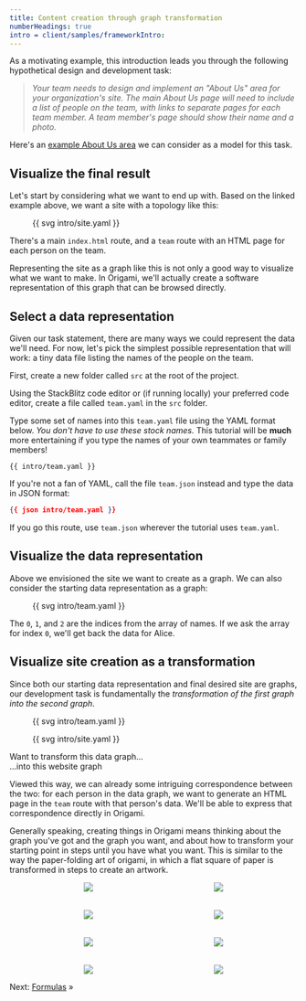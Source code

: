 ```yaml
---
title: Content creation through graph transformation
numberHeadings: true
intro = client/samples/frameworkIntro:
---
```


As a motivating example, this introduction leads you through the following hypothetical design and development task:

> _Your team needs to design and implement an "About Us" area for your organization's site. The main About Us page will need to include a list of people on the team, with links to separate pages for each team member. A team member's page should show their name and a photo._

Here's an [example About Us area](/samples/aboutUs) we can consider as a model for this task.

## Visualize the final result

Let's start by considering what we want to end up with. Based on the linked example above, we want a site with a topology like this:

<figure>
{{ svg intro/site.yaml }}
</figure>

There's a main `index.html` route, and a `team` route with an HTML page for each person on the team.

Representing the site as a graph like this is not only a good way to visualize what we want to make. In Origami, we'll actually create a software representation of this graph that can be browsed directly.

## Select a data representation

Given our task statement, there are many ways we could represent the data we'll need. For now, let's pick the simplest possible representation that will work: a tiny data file listing the names of the people on the team.

First, create a new folder called `src` at the root of the project.

Using the StackBlitz code editor or (if running locally) your preferred code editor, create a file called `team.yaml` in the `src` folder.

Type some set of names into this `team.yaml` file using the YAML format below. _You don't have to use these stock names._ This tutorial will be **much** more entertaining if you type the names of your own teammates or family members!

```\yaml
{{ intro/team.yaml }}
```

If you're not a fan of YAML, call the file `team.json` instead and type the data in JSON format:

```json
{{ json intro/team.yaml }}
```

If you go this route, use `team.json` wherever the tutorial uses `team.yaml`.

## Visualize the data representation

Above we envisioned the site we want to create as a graph. We can also consider the starting data representation as a graph:

<figure>
{{ svg intro/team.yaml }}
</figure>

The `0`, `1`, and `2` are the indices from the array of names. If we ask the array for index `0`, we'll get back the data for Alice.

## Visualize site creation as a transformation

Since both our starting data representation and final desired site are graphs, our development task is fundamentally the _transformation of the first graph into the second graph_.

<div class="two-up">
  <figure>
    {{ svg intro/team.yaml }}
  </figure>
  <figure>
    {{ svg intro/site.yaml }}
  </figure>
  <figcaption>Want to transform this data graph…</figcaption>
  <figcaption>…into this website graph</figcaption>
</div>

Viewed this way, we can already some intriguing correspondence between the two: for each person in the data graph, we want to generate an HTML page in the `team` route with that person's data. We'll be able to express that correspondence directly in Origami.

Generally speaking, creating things in Origami means thinking about the graph you've got and the graph you want, and about how to transform your starting point in steps until you have what you want. This is similar to the way the paper-folding art of origami, in which a flat square of paper is transformed in steps to create an artwork.

<figure style="align-items: center; display: grid; gap: 2rem; grid-template-columns: repeat(auto-fit, minmax(125px, 1fr)); justify-items: center;">
  <img src="/assets/heart/step1.svg">
  <img src="/assets/heart/step2.svg">
  <img src="/assets/heart/step3.svg">
  <img src="/assets/heart/step4.svg">
  <img src="/assets/heart/step5.svg">
  <img src="/assets/heart/step6.svg">
  <img src="/assets/heart/step7.svg">
  <img src="/assets/heart/step8.svg">
</figure>

Next: [Formulas](intro2.html) »
